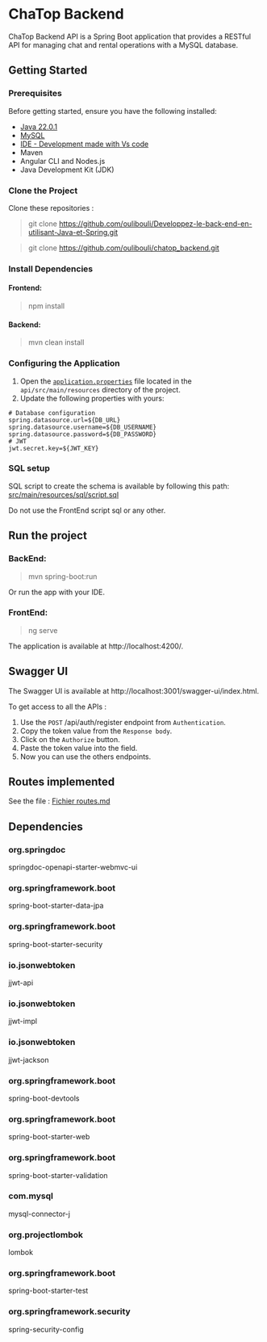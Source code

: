 # ChaTop Backend

ChaTop Backend API is a Spring Boot application that provides a RESTful API for managing chat and rental operations with a MySQL
database.

## Getting Started

### Prerequisites

Before getting started, ensure you have the following installed:

- [Java 22.0.1](https://www.oracle.com/java/technologies/downloads/)
- [MySQL](https://www.mysql.com/fr/downloads/)
- [IDE - Development made with Vs code](https://code.visualstudio.com/download)
- Maven
- Angular CLI and Nodes.js
- Java Development Kit (JDK)

### Clone the Project

Clone these repositories :
> git clone https://github.com/oulibouli/Developpez-le-back-end-en-utilisant-Java-et-Spring.git

> git clone https://github.com/oulibouli/chatop_backend.git

### Install Dependencies

#### Frontend:

> npm install

#### Backend:

> mvn clean install

### Configuring the Application

1. Open the [`application.properties`](src/main/resources/application.properties) file located in the `api/src/main/resources` directory of the project.
2. Update the following properties with yours:

```properties
# Database configuration
spring.datasource.url=${DB_URL}
spring.datasource.username=${DB_USERNAME}
spring.datasource.password=${DB_PASSWORD}
# JWT
jwt.secret.key=${JWT_KEY}
```

### SQL setup

SQL script to create the schema is available by following this path:
[src/main/resources/sql/script.sql](src/main/resources/sql/script.sql)

Do not use the FrontEnd script sql or any other.

## Run the project

### BackEnd:

> mvn spring-boot:run

Or run the app with your IDE.

### FrontEnd:

> ng serve

The application is available at http://localhost:4200/.

## Swagger UI

The Swagger UI is available at http://localhost:3001/swagger-ui/index.html.

To get access to all the APIs :

1. Use the `POST` /api/auth/register endpoint from `Authentication`.
2. Copy the token value from the `Response body`.
3. Click on the `Authorize` button.
4. Paste the token value into the field.
5. Now you can use the others endpoints.

## Routes implemented

See the file :
[Fichier routes.md](src/main/resources/routes.md)

## Dependencies
### org.springdoc
springdoc-openapi-starter-webmvc-ui
### org.springframework.boot
spring-boot-starter-data-jpa
### org.springframework.boot
spring-boot-starter-security
### io.jsonwebtoken
jjwt-api
### io.jsonwebtoken
jjwt-impl
### io.jsonwebtoken
jjwt-jackson
### org.springframework.boot
spring-boot-devtools
### org.springframework.boot
spring-boot-starter-web
### org.springframework.boot
spring-boot-starter-validation
### com.mysql
mysql-connector-j
### org.projectlombok
lombok
### org.springframework.boot
spring-boot-starter-test
### org.springframework.security
spring-security-config

